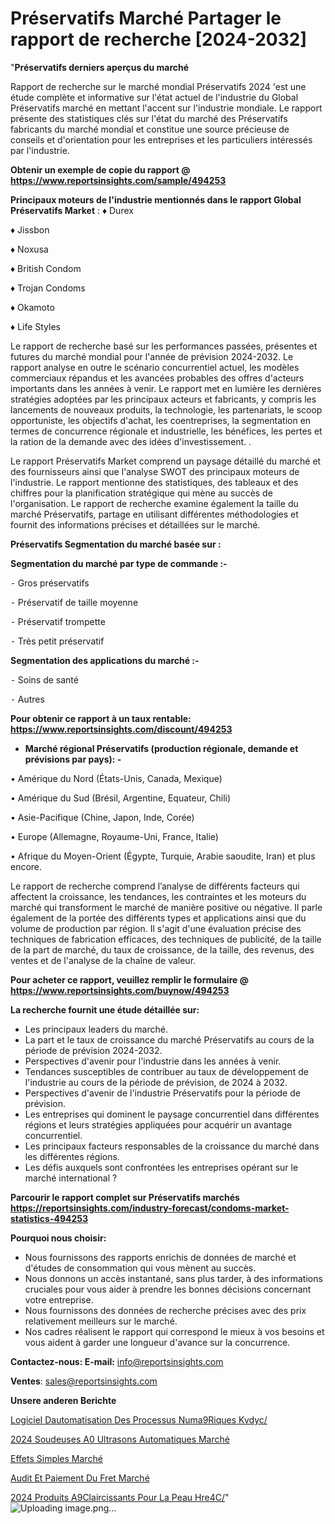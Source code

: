 # Préservatifs Marché Partager le rapport de recherche [2024-2032]

"<strong>Préservatifs derniers aperçus du marché</strong>

Rapport de recherche sur le marché mondial Préservatifs 2024 'est une étude complète et informative sur l'état actuel de l'industrie du Global Préservatifs marché en mettant l'accent sur l'industrie mondiale. Le rapport présente des statistiques clés sur l'état du marché des Préservatifs fabricants du marché mondial et constitue une source précieuse de conseils et d'orientation pour les entreprises et les particuliers intéressés par l'industrie.

<strong>Obtenir un exemple de copie du rapport @ <a href=https://www.reportsinsights.com/sample/494253>https://www.reportsinsights.com/sample/494253</a></strong>

<strong>Principaux moteurs de l'industrie mentionnés dans le rapport Global Préservatifs Market</strong> :
♦ Durex

♦ Jissbon

♦ Noxusa

♦ British Condom

♦ Trojan Condoms

♦ Okamoto

♦ Life Styles

Le rapport de recherche basé sur les performances passées, présentes et futures du marché mondial pour l'année de prévision 2024-2032. Le rapport analyse en outre le scénario concurrentiel actuel, les modèles commerciaux répandus et les avancées probables des offres d'acteurs importants dans les années à venir. Le rapport met en lumière les dernières stratégies adoptées par les principaux acteurs et fabricants, y compris les lancements de nouveaux produits, la technologie, les partenariats, le scoop opportuniste, les objectifs d'achat, les coentreprises, la segmentation en termes de concurrence régionale et industrielle, les bénéfices, les pertes et la ration de la demande avec des idées d'investissement. .

Le rapport Préservatifs Market comprend un paysage détaillé du marché et des fournisseurs ainsi que l'analyse SWOT des principaux moteurs de l'industrie. Le rapport mentionne des statistiques, des tableaux et des chiffres pour la planification stratégique qui mène au succès de l'organisation. Le rapport de recherche examine également la taille du marché Préservatifs, partage en utilisant différentes méthodologies et fournit des informations précises et détaillées sur le marché.

<strong>Préservatifs Segmentation du marché basée sur :</strong>

<strong>Segmentation du marché par type de commande :-</strong>

⁃ Gros préservatifs

⁃ Préservatif de taille moyenne

⁃ Préservatif trompette

⁃ Très petit préservatif

<strong>Segmentation des applications du marché :-</strong>

⁃ Soins de santé

⁃ Autres

<strong>Pour obtenir ce rapport à un taux rentable: <a href=https://www.reportsinsights.com/discount/494253>https://www.reportsinsights.com/discount/494253</a></strong>
<ul>
  <li><strong>Marché régional Préservatifs (production régionale, demande et prévisions par pays): -</strong></li>
</ul>
• Amérique du Nord (États-Unis, Canada, Mexique)

• Amérique du Sud (Brésil, Argentine, Equateur, Chili)

• Asie-Pacifique (Chine, Japon, Inde, Corée)

• Europe (Allemagne, Royaume-Uni, France, Italie)

• Afrique du Moyen-Orient (Égypte, Turquie, Arabie saoudite, Iran) et plus encore.

Le rapport de recherche comprend l’analyse de différents facteurs qui affectent la croissance, les tendances, les contraintes et les moteurs du marché qui transforment le marché de manière positive ou négative. Il parle également de la portée des différents types et applications ainsi que du volume de production par région. Il s'agit d'une évaluation précise des techniques de fabrication efficaces, des techniques de publicité, de la taille de la part de marché, du taux de croissance, de la taille, des revenus, des ventes et de l'analyse de la chaîne de valeur.

<strong>Pour acheter ce rapport, veuillez remplir le formulaire @   <a href=https://www.reportsinsights.com/buynow/494253>https://www.reportsinsights.com/buynow/494253</a></strong>

<strong>La recherche fournit une étude détaillée sur:</strong>
<ul>
  <li>Les principaux leaders du marché.</li>
  <li>La part et le taux de croissance du marché Préservatifs au cours de la période de prévision 2024-2032.</li>
  <li>Perspectives d'avenir pour l'industrie dans les années à venir.</li>
  <li>Tendances susceptibles de contribuer au taux de développement de l'industrie au cours de la période de prévision, de 2024 à 2032.</li>
  <li>Perspectives d'avenir de l'industrie Préservatifs pour la période de prévision.</li>
  <li>Les entreprises qui dominent le paysage concurrentiel dans différentes régions et leurs stratégies appliquées pour acquérir un avantage concurrentiel.</li>
  <li>Les principaux facteurs responsables de la croissance du marché dans les différentes régions.</li>
  <li>Les défis auxquels sont confrontées les entreprises opérant sur le marché international ?</li>
</ul>

<strong>Parcourir le rapport complet sur Préservatifs marchés <a href=https://reportsinsights.com/industry-forecast/condoms-market-statistics-494253>https://reportsinsights.com/industry-forecast/condoms-market-statistics-494253</a></strong>

<strong>Pourquoi nous choisir:</strong>
<ul>
  <li>Nous fournissons des rapports enrichis de données de marché et d'études de consommation qui vous mènent au succès.</li>
  <li>Nous donnons un accès instantané, sans plus tarder, à des informations cruciales pour vous aider à prendre les bonnes décisions concernant votre entreprise.</li>
  <li>Nous fournissons des données de recherche précises avec des prix relativement meilleurs sur le marché.</li>
  <li>Nos cadres réalisent le rapport qui correspond le mieux à vos besoins et vous aident à garder une longueur d'avance sur la concurrence.</li>
</ul>
<strong>Contactez-nous:
</strong><strong>E-mail:</strong> <a href=mailto:info@reportsinsights.com>info@reportsinsights.com</a>

<strong>Ventes</strong>: <a href=mailto:sales@reportsinsights.com>sales@reportsinsights.com</a>

<strong>Unsere anderen Berichte</strong>

<a href=https://www.linkedin.com/pulse/logiciel-dautomatisation-des-processus-num%C3%A9riques-kvdyc/>Logiciel Dautomatisation Des Processus Numa9Riques Kvdyc/</a>

<a href=https://www.linkedin.com/pulse/2024-soudeuses-%C3%A0-ultrasons-automatiques-march%C3%A9-tw87c/>2024 Soudeuses A0 Ultrasons Automatiques Marché</a>

<a href=https://www.linkedin.com/pulse/effets-simples-march%25C3%25A9-rapport-sc%25C3%25A9nario-concurrentiel>Effets Simples Marché</a>

<a href=https://www.linkedin.com/pulse/audit-et-paiement-du-fret-march%C3%A9-taille-part-cu1ic/>Audit Et Paiement Du Fret Marché</a>

<a href=https://www.linkedin.com/pulse/2024-produits-%C3%A9claircissants-pour-la-peau-hre4c/>2024 Produits A9Claircissants Pour La Peau Hre4C/</a>"
![Uploading image.png…]()
